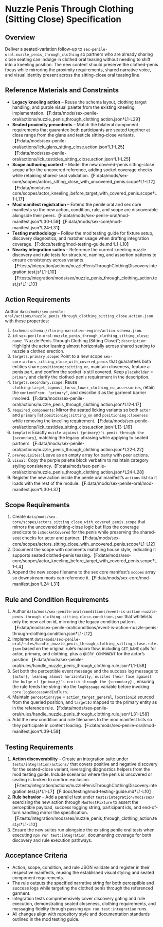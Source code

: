 # Nuzzle Penis Through Clothing (Sitting Close) Specification

## Overview

Deliver a seated-variation follow-up to `sex-penile-oral:nuzzle_penis_through_clothing` so partners who are already sharing close seating can indulge in clothed oral teasing without needing to shift into a kneeling position. The new content should preserve the clothed-penis focus while mirroring the proximity requirements, shared narrative voice, and visual identity present across the sitting-close oral teasing line.

## Reference Materials and Constraints

- **Legacy kneeling action** – Reuse the schema layout, clothing target handling, and purple visual palette from the existing kneeling implementation.【F:data/mods/sex-penile-oral/actions/nuzzle_penis_through_clothing.action.json†L1-L29】
- **Seated proximity precedents** – Match the bilateral component requirements that guarantee both participants are seated together at close range from the glans and testicle sitting-close variants.【F:data/mods/sex-penile-oral/actions/lick_glans_sitting_close.action.json†L1-L25】【F:data/mods/sex-penile-oral/actions/lick_testicles_sitting_close.action.json†L1-L25】
- **Scope authoring context** – Model the new covered-penis sitting-close scope after the uncovered reference, adding socket coverage checks while retaining shared-seat validation.【F:data/mods/sex-core/scopes/actors_sitting_close_with_uncovered_penis.scope†L1-L12】【F:data/mods/sex-core/scopes/actor_kneeling_before_target_with_covered_penis.scope†L1-L17】
- **Mod manifest registration** – Extend the penile oral and sex core manifests so the new action, condition, rule, and scope are discoverable alongside their peers.【F:data/mods/sex-penile-oral/mod-manifest.json†L30-L59】【F:data/mods/sex-core/mod-manifest.json†L24-L31】
- **Testing methodology** – Follow the mod testing guide for fixture setup, discovery diagnostics, and matcher usage when drafting integration coverage.【F:docs/testing/mod-testing-guide.md†L1-L10】
- **Nearby integration suites** – Reference the current kneeling nuzzle discovery and rule tests for structure, naming, and assertion patterns to ensure consistency across variants.【F:tests/integration/actions/nuzzlePenisThroughClothingDiscovery.integration.test.js†L1-L10】【F:tests/integration/mods/sex/nuzzle_penis_through_clothing_action.test.js†L1-L10】

## Action Requirements

Author `data/mods/sex-penile-oral/actions/nuzzle_penis_through_clothing_sitting_close.action.json` with these properties:

1. `$schema`: `schema://living-narrative-engine/action.schema.json`.
2. `id`: `sex-penile-oral:nuzzle_penis_through_clothing_sitting_close`; `name`: “Nuzzle Penis Through Clothing (Sitting Close)”; `description`: Highlight the actor leaning almost horizontally across shared seating to nuzzle a clothed erection.
3. `targets.primary.scope`: Point to a new scope `sex-core:actors_sitting_close_with_covered_penis` that guarantees both entities share `positioning:sitting_on`, maintain closeness, feature a penis part, and confirm the socket is still covered. Keep `placeholder` = `primary` and clarify the clothed-penis requirement in the description.
4. `targets.secondary.scope`: Reuse `clothing:target_topmost_torso_lower_clothing_no_accessories`, retain the `contextFrom: "primary"`, and describe it as the garment barrier involved.【F:data/mods/sex-penile-oral/actions/nuzzle_penis_through_clothing.action.json†L12-L17】
5. `required_components`: Mirror the seated licking variants so both `actor` and `primary` list `positioning:sitting_on` and `positioning:closeness` while removing the kneeling requirement.【F:data/mods/sex-penile-oral/actions/lick_testicles_sitting_close.action.json†L13-L16】
6. `template`: Exactly ``nuzzle against {primary}'s penis through the {secondary}``, matching the legacy phrasing while applying to seated partners.【F:data/mods/sex-penile-oral/actions/nuzzle_penis_through_clothing.action.json†L22-L22】
7. `prerequisites`: Leave as an empty array for parity with peer actions.
8. `visual`: Copy the purple palette block verbatim to maintain category styling consistency.【F:data/mods/sex-penile-oral/actions/nuzzle_penis_through_clothing.action.json†L24-L28】
9. Register the new action inside the penile oral manifest’s `actions` list so it loads with the rest of the module.【F:data/mods/sex-penile-oral/mod-manifest.json†L30-L37】

## Scope Requirements

1. Create `data/mods/sex-core/scopes/actors_sitting_close_with_covered_penis.scope` that mirrors the uncovered sitting-close logic but flips the coverage predicate to `isSocketCovered` for the penis while preserving the shared-seat checks for actor and partner.【F:data/mods/sex-core/scopes/actors_sitting_close_with_uncovered_penis.scope†L1-L12】
2. Document the scope with comments matching house style, indicating it supports seated clothed-penis teasing.【F:data/mods/sex-core/scopes/actor_kneeling_before_target_with_covered_penis.scope†L1-L4】
3. Append the new scope filename to the sex core manifest’s `scopes` array so downstream mods can reference it.【F:data/mods/sex-core/mod-manifest.json†L24-L31】

## Rule and Condition Requirements

1. Author `data/mods/sex-penile-oral/conditions/event-is-action-nuzzle-penis-through-clothing-sitting-close.condition.json` that whitelists only the new action id, mirroring the legacy condition pattern.【F:data/mods/sex-penile-oral/conditions/event-is-action-nuzzle-penis-through-clothing.condition.json†L1-L12】
2. Implement `data/mods/sex-penile-oral/rules/handle_nuzzle_penis_through_clothing_sitting_close.rule.json` based on the original rule’s macro flow, including `GET_NAME` calls for actor, primary, and clothing, plus a `QUERY_COMPONENT` for the actor’s position.【F:data/mods/sex-penile-oral/rules/handle_nuzzle_penis_through_clothing.rule.json†L1-L58】
3. Set both the perceptible event message and the success log message to `{actor}, leaning almost horizontally, nuzzles their face against the bulge of {primary}'s crotch through the {secondary}.`, ensuring the rule feeds the string into the `logMessage` variable before invoking `core:logSuccessAndEndTurn`.
4. Maintain `perceptionType` = `action_target_general`, `locationId` sourced from the queried position, and `targetId` mapped to the primary entity as in the reference rule.【F:data/mods/sex-penile-oral/rules/handle_nuzzle_penis_through_clothing.rule.json†L31-L58】
5. Add the new condition and rule filenames to the mod manifest lists so they participate in content loading.【F:data/mods/sex-penile-oral/mod-manifest.json†L39-L59】

## Testing Requirements

1. **Action discoverability** – Create an integration suite under `tests/integration/actions/` that covers positive and negative discovery for the seated-close variant, leveraging diagnostics helpers from the mod testing guide. Include scenarios where the penis is uncovered or seating is broken to confirm exclusion.【F:tests/integration/actions/nuzzlePenisThroughClothingDiscovery.integration.test.js†L1-L7】【F:docs/testing/mod-testing-guide.md†L1-L10】
2. **Rule behavior** – Add a parallel test under `tests/integration/mods/sex/` exercising the new action through `ModTestFixture` to assert the perceptible payload, success logging string, participant ids, and end-of-turn handling mirror the specification.【F:tests/integration/mods/sex/nuzzle_penis_through_clothing_action.test.js†L1-L10】
3. Ensure the new suites run alongside the existing penile oral tests when executing `npm run test:integration`, documenting coverage for both discovery and rule execution pathways.

## Acceptance Criteria

- Action, scope, condition, and rule JSON validate and register in their respective manifests, reusing the established visual styling and seated component requirements.
- The rule outputs the specified narrative string for both perceptible and success logs while targeting the clothed penis through the referenced garment.
- Integration tests comprehensively cover discovery gating and rule execution, demonstrating seated closeness, clothing requirements, and messaging fidelity through passing `npm run test:integration` runs.
- All changes align with repository style and documentation standards outlined in the mod testing guide.
